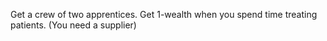 Get a crew of two apprentices. Get 1-wealth when you spend time treating patients. (You need a supplier)